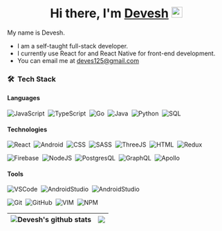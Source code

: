 <div align="center">
   <h1>Hi there, I'm <a href="https://devesh.org">Devesh</a> <img src="https://media.giphy.com/media/hvRJCLFzcasrR4ia7z/giphy.gif" width="25px"> </h1>
</div>

My name is Devesh.
 - I am a self-taught full-stack developer.
 - I currently use React for and React Native for front-end development.
 - You can email me at [deves125@gmail.com](mailto:deves125@gmail.com)

### 🛠 &nbsp;Tech Stack

#### Languages
![JavaScript](https://img.shields.io/badge/-JavaScript-05122A?style=for-the-badge&logo=javascript)&nbsp;
![TypeScript](https://img.shields.io/badge/-TypeScript-05122A?style=for-the-badge&logo=typescript)&nbsp;
![Go](https://img.shields.io/badge/-Go-05122A?style=for-the-badge&logo=Go)&nbsp;
![Java](https://img.shields.io/badge/-Java-05122A?style=for-the-badge&logo=Java&logoColor=FFA518)&nbsp;
![Python](https://img.shields.io/badge/-Python-05122A?style=for-the-badge&logo=Python)&nbsp;
![SQL](https://img.shields.io/badge/-SQL-05122A?style=for-the-badge&logo=SQL)&nbsp;

#### Technologies
![React](https://img.shields.io/badge/-React-05122A?style=for-the-badge&logo=react&logoColor=61DAFB)&nbsp;
![Android](https://img.shields.io/badge/-Android-05122A?style=for-the-badge&logo=Android&logoColor=3DDC84)&nbsp;
![CSS](https://img.shields.io/badge/-CSS-05122A?style=for-the-badge&logo=CSS3&logoColor=1572B6)&nbsp;
![SASS](https://img.shields.io/badge/-SASS-05122A?style=for-the-badge&logo=sass&logoColor=CC6699)&nbsp;
![ThreeJS](https://img.shields.io/badge/-Three.js-05122A?style=for-the-badge&logo=Three.js)&nbsp;
![HTML](https://img.shields.io/badge/-HTML-05122A?style=for-the-badge&logo=HTML5)&nbsp;
![Redux](https://img.shields.io/badge/-redux-05122A?style=for-the-badge&logo=redux&logoColor=764ABC)&nbsp;

![Firebase](https://img.shields.io/badge/-firebase-05122A?style=for-the-badge&logo=firebase)&nbsp;
![NodeJS](https://img.shields.io/badge/-Node_Js-05122A?style=for-the-badge&logo=node.js&logoColor=339933)&nbsp;
![PostgresQL](https://img.shields.io/badge/-PostgresQL-05122A?style=for-the-badge&logo=postgresql&logoColor=336791)&nbsp;
![GraphQL](https://img.shields.io/badge/-GraphQL-05122A?style=for-the-badge&logo=graphql&logoColor=E10098)&nbsp;
![Apollo](https://img.shields.io/badge/-Apollo-05122A?style=for-the-badge&logo=apollo-graphql&logoColor=311C87)&nbsp;


#### Tools
![VSCode](https://img.shields.io/badge/-Visual_Studio_Code-05122A?style=for-the-badge&logo=VisualStudioCode)&nbsp;
![AndroidStudio](https://img.shields.io/badge/-Android_Studio-05122A?style=for-the-badge&logo=AndroidStudio)&nbsp;
![AndroidStudio](https://img.shields.io/badge/-IntelliJ_IDEA-05122A?style=for-the-badge&logo=IntelliJIDEA)&nbsp;

![Git](https://img.shields.io/badge/-Git-05122A?style=for-the-badge&logo=git)&nbsp;
![GitHub](https://img.shields.io/badge/-GitHub-05122A?style=for-the-badge&logo=github)&nbsp;
![VIM](https://img.shields.io/badge/-VIM-05122A?style=for-the-badge&logo=vim)&nbsp;
![NPM](https://img.shields.io/badge/-NPM-05122A?style=for-the-badge&logo=npm)&nbsp;





| <img align="center" src="https://github-readme-stats.vercel.app/api?username=d-e-v-esh&show_icons=true&include_all_commits=true&theme=aura&hide_border=true" alt="Devesh's github stats" /></a> | <a href="https://github.com/d-v-e-esh/github-readme-stats"><img align="center" src="https://github-readme-stats.vercel.app/api/top-langs/?username=d-e-v-esh&layout=compact&theme=aura&hide_border=true" />|
| ------------- | ------------- |
   

